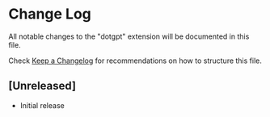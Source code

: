 # Change Log

All notable changes to the "dotgpt" extension will be documented in this file.

Check [Keep a Changelog](http://keepachangelog.com/) for recommendations on how to structure this file.

## [Unreleased]

- Initial release